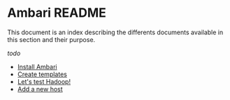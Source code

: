 # Ambari README

This document is an index describing the differents documents available in this section and their purpose.

*todo*

- [Install Ambari](./install_ambari.md)
- [Create templates](./create_templates.md)
- [Let's test Hadoop!](./hadoop_test.md)
- [Add a new host](./add_new_host.md)